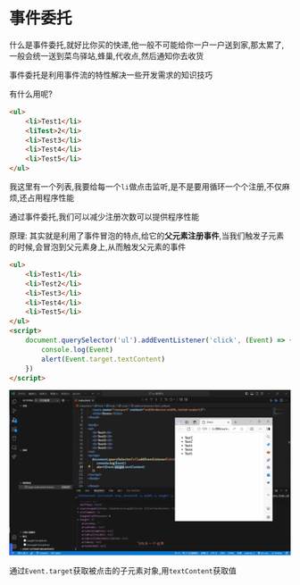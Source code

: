 # 事件委托

什么是事件委托,就好比你买的快递,他一般不可能给你一户一户送到家,那太累了,一般会统一送到菜鸟驿站,蜂巢,代收点,然后通知你去收货

事件委托是利用事件流的特性解决一些开发需求的知识技巧

有什么用呢?

```html
<ul>
    <li>Test1</li>
    <liTest>2</li>
    <li>Test3</li>
    <li>Test4</li>
    <li>Test5</li>
</ul>
```

我这里有一个列表,我要给每一个`li`做点击监听,是不是要用循环一个个注册,不仅麻烦,还占用程序性能

通过事件委托,我们可以减少注册次数可以提供程序性能

原理: 其实就是利用了事件冒泡的特点,给它的**父元素注册事件**,当我们触发子元素的时候,会冒泡到父元素身上,从而触发父元素的事件

```html
<ul>
    <li>Test1</li>
    <li>Test2</li>
    <li>Test3</li>
    <li>Test4</li>
    <li>Test5</li>
</ul>
<script>
    document.querySelector('ul').addEventListener('click', (Event) => {
        console.log(Event)
        alert(Event.target.textContent)
    })
</script>
```

![38-1](assets/38-1.gif)

通过`Event.target`获取被点击的子元素对象,用`textContent`获取值
